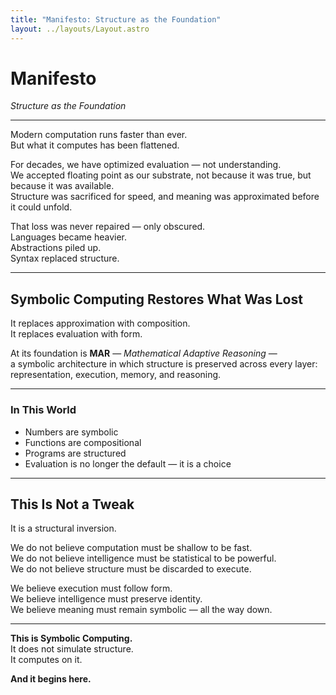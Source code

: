 ```yaml
---
title: "Manifesto: Structure as the Foundation"
layout: ../layouts/Layout.astro
---
```


# Manifesto  
*Structure as the Foundation*

---

Modern computation runs faster than ever.  
But what it computes has been flattened.

For decades, we have optimized evaluation — not understanding.  
We accepted floating point as our substrate, not because it was true, but because it was available.  
Structure was sacrificed for speed, and meaning was approximated before it could unfold.

That loss was never repaired — only obscured.  
Languages became heavier.  
Abstractions piled up.  
Syntax replaced structure.

---

## Symbolic Computing Restores What Was Lost

It replaces approximation with composition.  
It replaces evaluation with form.

At its foundation is **MAR** — *Mathematical Adaptive Reasoning* —  
a symbolic architecture in which structure is preserved across every layer:  
representation, execution, memory, and reasoning.

---

### In This World

- Numbers are symbolic  
- Functions are compositional  
- Programs are structured  
- Evaluation is no longer the default — it is a choice

---

## This Is Not a Tweak

It is a structural inversion.

We do not believe computation must be shallow to be fast.  
We do not believe intelligence must be statistical to be powerful.  
We do not believe structure must be discarded to execute.

We believe execution must follow form.  
We believe intelligence must preserve identity.  
We believe meaning must remain symbolic — all the way down.

---

**This is Symbolic Computing.**  
It does not simulate structure.  
It computes on it.

**And it begins here.**
